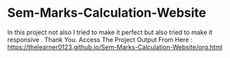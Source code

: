# Sem-Marks-Calculation-Website
In this project not also I tried to make it perfect but also tried to make it responsive . Thank You. Access The Project Output From Here : https://thelearner0123.github.io/Sem-Marks-Calculation-Website/org.html
